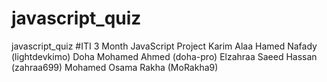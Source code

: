 # javascript_quiz
javascript_quiz
#ITI 3 Month JavaScript Project
 Karim Alaa Hamed Nafady (lightdevkimo)
 Doha Mohamed Ahmed (doha-pro)
 Elzahraa Saeed Hassan (zahraa699)
 Mohamed Osama Rakha (MoRakha9)
